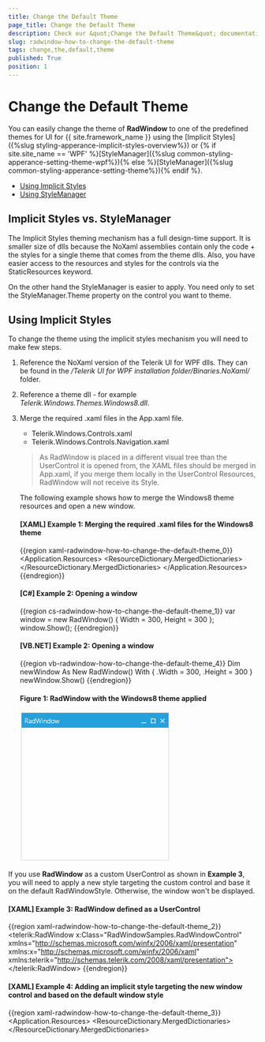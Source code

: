 ```yaml
---
title: Change the Default Theme
page_title: Change the Default Theme
description: Check our &quot;Change the Default Theme&quot; documentation article for the RadWindow {{ site.framework_name }} control.
slug: radwindow-how-to-change-the-default-theme
tags: change,the,default,theme
published: True
position: 1
---
```


# Change the Default Theme

You can easily change the theme of __RadWindow__ to one of the predefined themes for UI for {{ site.framework_name }} using the [Implicit Styles]({%slug styling-apperance-implicit-styles-overview%}) or {% if site.site_name == 'WPF' %}[StyleManager]({%slug common-styling-apperance-setting-theme-wpf%}){% else %}[StyleManager]({%slug common-styling-apperance-setting-theme%}){% endif %}.

* [Using Implicit Styles](#using-implicit-styles)
* [Using StyleManager](#using-stylemanager)

## Implicit Styles vs. StyleManager

The Implicit Styles theming mechanism has a full design-time support. It is smaller size of dlls because the NoXaml assemblies contain only the code + the styles for a single theme that comes from the theme dlls. Also, you have easier access to the resources and styles for the controls via the StaticResources keyword.

On the other hand the StyleManager is easier to apply. You need only to set the StyleManager.Theme property on the control you want to theme.

## Using Implicit Styles

To change the theme using the implicit styles mechanism you will need to make few steps.

1. Reference the NoXaml version of the Telerik UI for WPF dlls. They can be found in the */Telerik UI for WPF installation folder/Binaries.NoXaml/* folder.
2. Reference a theme dll - for example *Telerik.Windows.Themes.Windows8.dll*.
3. Merge the required .xaml files in the App.xaml file.

	* Telerik.Windows.Controls.xaml
	* Telerik.Windows.Controls.Navigation.xaml

	>As RadWindow is placed in a different visual tree than the UserControl it is opened from, the XAML files should be merged in App.xaml, if you merge them locally in the UserControl Resources, RadWindow will not receive its Style.
	
	The following example shows how to merge the Windows8 theme resources and open a new window.
	
	#### __[XAML] Example 1: Merging the required .xaml files for the Windows8 theme__  
	{{region xaml-radwindow-how-to-change-the-default-theme_0}}
		<Application>
			<Application.Resources>
				<ResourceDictionary>
					<ResourceDictionary.MergedDictionaries>
						<ResourceDictionary Source="/Telerik.Windows.Themes.Windows8;component/Themes/Telerik.Windows.Controls.xaml"/>
						<ResourceDictionary Source="/Telerik.Windows.Themes.Windows8;component/Themes/Telerik.Windows.Controls.Navigation.xaml"/>
					</ResourceDictionary.MergedDictionaries>
				</ResourceDictionary>
			</Application.Resources>
		</Application>
	{{endregion}}

	#### __[C#] Example 2: Opening a window__  
	{{region cs-radwindow-how-to-change-the-default-theme_1}}
		var window = new RadWindow()
		{
			Width = 300,
			Height = 300
		};
		window.Show();
	{{endregion}}

	#### __[VB.NET] Example 2: Opening a window__  
	{{region vb-radwindow-how-to-change-the-default-theme_4}}
		Dim newWindow As New RadWindow() With {
			.Width = 300,
			.Height = 300
		}
		newWindow.Show()
	{{endregion}}

	<h4 id="figure-1"><strong>Figure 1: RadWindow with the Windows8 theme applied</strong></h4>
	
	![WPF RadWindow RadWindow with the Windows8 theme applied</strong></h4>](images/RadWindow_How_To_Change_the_Default_Theme_01.png)

If you use __RadWindow__ as a custom UserControl as shown in __Example 3__, you will need to apply a new style targeting the custom control and base it on the default RadWindowStyle. Otherwise, the window won't be displayed.

#### __[XAML] Example 3: RadWindow defined as a UserControl__
{{region xaml-radwindow-how-to-change-the-default-theme_2}}
	<telerik:RadWindow x:Class="RadWindowSamples.RadWindowControl"
	   xmlns="http://schemas.microsoft.com/winfx/2006/xaml/presentation"
	   xmlns:x="http://schemas.microsoft.com/winfx/2006/xaml"
	   xmlns:telerik="http://schemas.telerik.com/2008/xaml/presentation">
	</telerik:RadWindow>
{{endregion}}

#### __[XAML] Example 4: Adding an implicit style targeting the new window control and based on the default window style__
{{region xaml-radwindow-how-to-change-the-default-theme_3}}
	<Application>
	    <Application.Resources>
	        <ResourceDictionary>
	            <ResourceDictionary.MergedDictionaries>
					<ResourceDictionary Source="/Telerik.Windows.Themes.Windows8;component/Themes/System.Windows.xaml"/>
	                <ResourceDictionary Source="/Telerik.Windows.Themes.Windows8;component/Themes/Telerik.Windows.Controls.xaml"/>
	                <ResourceDictionary Source="/Telerik.Windows.Themes.Windows8;component/Themes/Telerik.Windows.Controls.Navigation.xaml"/>
	            </ResourceDictionary.MergedDictionaries>
	            <Style TargetType="local:RadWindowControl" BasedOn="{StaticResource RadWindowStyle}" />
	        </ResourceDictionary>
	    </Application.Resources>
	</Application>
{{endregion}}

The important part is to set the __TargetType__ property to the type of the UserControl.

>tip Read more about this in the [How to use RadWindow as user control]({%slug radwindow-how-to-use-radwindow-as-user-control%}) article.

## Using StyleManager

To change the theme via the StyleManager you will need to make few steps.

1. Reference the Xaml version of the Telerik UI for WPF dlls. They can be found in the */Telerik UI for WPF installation folder/Binaries/* folder.
2. Set the StyleManager.Theme attached property on the control you want to theme. Or set the StyleManager.ApplicationTheme static property before calling the InitialComponent method of the view or the App.xaml.cs file. This will set the theme globally for all Telerik controls.

	#### __[C#] Example 5: Setting the theme of the window__
	{{region xaml-radwindow-how-to-change-the-default-theme_4}}
		var window = new RadWindow()
		{
			Width = 300,
			Height = 300
		};		
		StyleManager.SetTheme(window, new Window8Theme());
		
		window.Show();
	{{endregion}}
	
	#### __[VB.NET] Example 5: Setting the theme of the window__
	{{region xaml-radwindow-how-to-change-the-default-theme_4}}
		Dim window As New RadWindow() With {
			.Width = 300,
			.Height = 300
		}
		StyleManager.SetTheme(window, New Window8Theme())
		
		window.Show()
	{{endregion}}
	
	#### __[C#] Example 6: Setting the theme globally__
	{{region xaml-radwindow-how-to-change-the-default-theme_6}}		
		StyleManager.ApplicationTheme = new Window8Theme();
		InitializeComponent();
	{{endregion}}
	
	#### __[VB.NET] Example 6: Setting the theme globally__
	{{region xaml-radwindow-how-to-change-the-default-theme_6}}		
		StyleManager.ApplicationTheme = New Window8Theme()
		InitializeComponent()
	{{endregion}}

The end result is the same as in [Figure 1](#figure-1).
	
## See Also  
 * [Styling the RadWindow]({%slug radwindow-styles-and-templates-styling-the-radwindow%})
 * [Styling the Predefined Windows]({%slug radwindow-styles-and-templates-styling-the-predefined-windows%})
